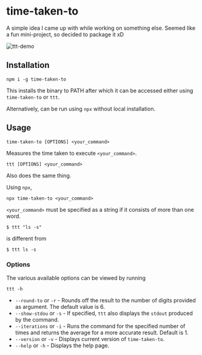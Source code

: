 # time-taken-to
A simple idea I came up with while working on something else. Seemed like a fun mini-project, so decided to package it xD

![ttt-demo](https://imgur.com/kviP5Cd.gif)
## Installation
```
npm i -g time-taken-to
```
This installs the binary to PATH after which it can be accessed either using `time-taken-to` or `ttt`.  
  
Alternatively, can be run using `npx` without local installation.

## Usage
```
time-taken-to [OPTIONS] <your_command>
```
Measures the time taken to execute `<your_command>`.  
```
ttt [OPTIONS] <your_command>
```
Also does the same thing.  
  
Using `npx`,
```
npx time-taken-to <your_command>
```
`<your_command>` must be specified as a string if it consists of more than one word.
```
$ ttt "ls -s"
```
is different from
```
$ ttt ls -s
```

### Options
The various available options can be viewed by running
```
ttt -h
```
- `--round-to` or `-r` - Rounds off the result to the number of digits provided as argument. The default value is 6.
- `--show-stdou` or `-s` - If specified, `ttt` also displays the `stdout` produced by the command.
- `--iterations` or `-i` - Runs the command for the specified number of times and returns the average for a more accurate result. Default is 1.
- `--version` or `-v` - Displays current version of `time-taken-to`.
- `--help` or `-h` - Displays the help page.
